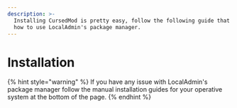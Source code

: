 ```yaml
---
description: >-
  Installing CursedMod is pretty easy, follow the following guide that covers
  how to use LocalAdmin's package manager.
---
```


# Installation

{% hint style="warning" %}
If you have any issue with LocalAdmin's package manager follow the manual installation guides for your operative system at the bottom of the page.
{% endhint %}
